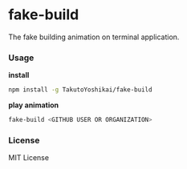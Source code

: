 # fake-build
The fake building animation on terminal application.

### Usage
**install**
```bash
npm install -g TakutoYoshikai/fake-build
```

**play animation**
```bash
fake-build <GITHUB USER OR ORGANIZATION>
```

### License
MIT License

